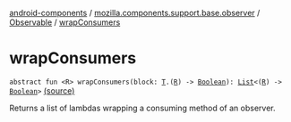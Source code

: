 [android-components](../../index.md) / [mozilla.components.support.base.observer](../index.md) / [Observable](index.md) / [wrapConsumers](./wrap-consumers.md)

# wrapConsumers

`abstract fun <R> wrapConsumers(block: `[`T`](index.md#T)`.(`[`R`](wrap-consumers.md#R)`) -> `[`Boolean`](https://kotlinlang.org/api/latest/jvm/stdlib/kotlin/-boolean/index.html)`): `[`List`](https://kotlinlang.org/api/latest/jvm/stdlib/kotlin.collections/-list/index.html)`<(`[`R`](wrap-consumers.md#R)`) -> `[`Boolean`](https://kotlinlang.org/api/latest/jvm/stdlib/kotlin/-boolean/index.html)`>` [(source)](https://github.com/mozilla-mobile/android-components/blob/master/components/support/base/src/main/java/mozilla/components/support/base/observer/Observable.kt#L93)

Returns a list of lambdas wrapping a consuming method of an observer.

